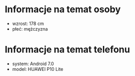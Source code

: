 # Informacje na temat osoby
- wzrost: 178 cm
- płeć: mężczyzna

# Informacje na temat telefonu
- system: Android 7.0
- model: HUAWEI P10 Lite